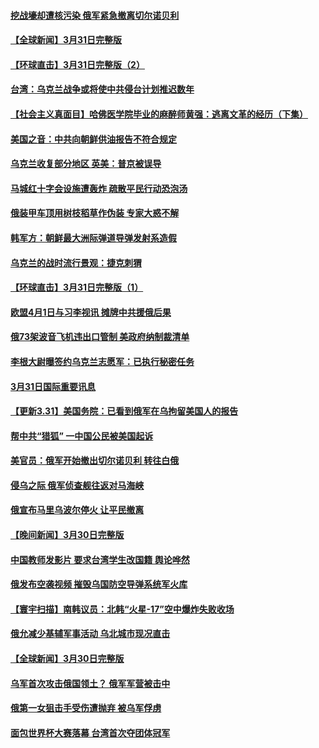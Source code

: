 #### [挖战壕却遭核污染 俄军紧急撤离切尔诺贝利](../pages/prog202/a103388766.md) 
#### [【全球新闻】3月31日完整版](../pages/prog202/a103388774.md) 
#### [【环球直击】3月31日完整版（2）](../pages/prog202/a103388560.md) 
#### [台湾：乌克兰战争或将使中共侵台计划推迟数年](../pages/prog202/a103388653.md) 
#### [【社会主义真面目】哈佛医学院毕业的麻醉师黄强：逃离文革的经历（下集）](../pages/prog202/a103388624.md) 
#### [美国之音：中共向朝鲜供油报告不符合规定](../pages/prog202/a103388614.md) 
#### [乌克兰收复部分地区 英美：普京被误导](../pages/prog202/a103388621.md) 
#### [马城红十字会设施遭轰炸 疏散平民行动恐泡汤](../pages/prog202/a103388596.md) 
#### [俄装甲车顶用树枝稻草作伪装 专家大惑不解](../pages/prog202/a103388329.md) 
#### [韩军方：朝鲜最大洲际弹道导弹发射系造假](../pages/prog202/a103388319.md) 
#### [乌克兰的战时流行景观：捷克刺猬](../pages/prog202/a103388302.md) 
#### [【环球直击】3月31日完整版（1）](../pages/prog202/a103388305.md) 
#### [欧盟4月1日与习李视讯 摊牌中共援俄后果](../pages/prog202/a103388227.md) 
#### [俄73架波音飞机违出口管制 美政府纳制裁清单](../pages/prog202/a103388253.md) 
#### [李根大尉曝签约乌克兰志愿军：已执行秘密任务](../pages/prog202/a103388247.md) 
#### [3月31日国际重要讯息](../pages/prog202/a103388213.md) 
#### [【更新3.31】美国务院：已看到俄军在乌拘留美国人的报告](../pages/prog202/a103388200.md) 
#### [帮中共“猎狐” 一中国公民被美国起诉](../pages/prog202/a103388185.md) 
#### [美官员：俄军开始撤出切尔诺贝利 转往白俄](../pages/prog202/a103388175.md) 
#### [侵乌之际 俄军侦查舰往返对马海峡](../pages/prog202/a103388133.md) 
#### [俄宣布马里乌波尔停火 让平民撤离](../pages/prog202/a103388095.md) 
#### [【晚间新闻】3月30日完整版](../pages/prog202/a103387997.md) 
#### [中国教师发影片 要求台湾学生改国籍 舆论哗然](../pages/prog202/a103388017.md) 
#### [俄发布空袭视频 摧毁乌国防空导弹系统军火库](../pages/prog202/a103388012.md) 
#### [【寰宇扫描】南韩议员：北韩“火星-17”空中爆炸失败收场](../pages/prog202/a103388020.md) 
#### [俄允减少基辅军事活动 乌北城市现况直击](../pages/prog202/a103388024.md) 
#### [【全球新闻】3月30日完整版](../pages/prog202/a103387855.md) 
#### [乌军首次攻击俄国领土？ 俄军军营被击中](../pages/prog202/a103387907.md) 
#### [俄第一女狙击手受伤遭抛弃 被乌军俘虏](../pages/prog202/a103387910.md) 
#### [面包世界杯大赛落幕 台湾首次夺团体冠军](../pages/prog202/a103387826.md) 
